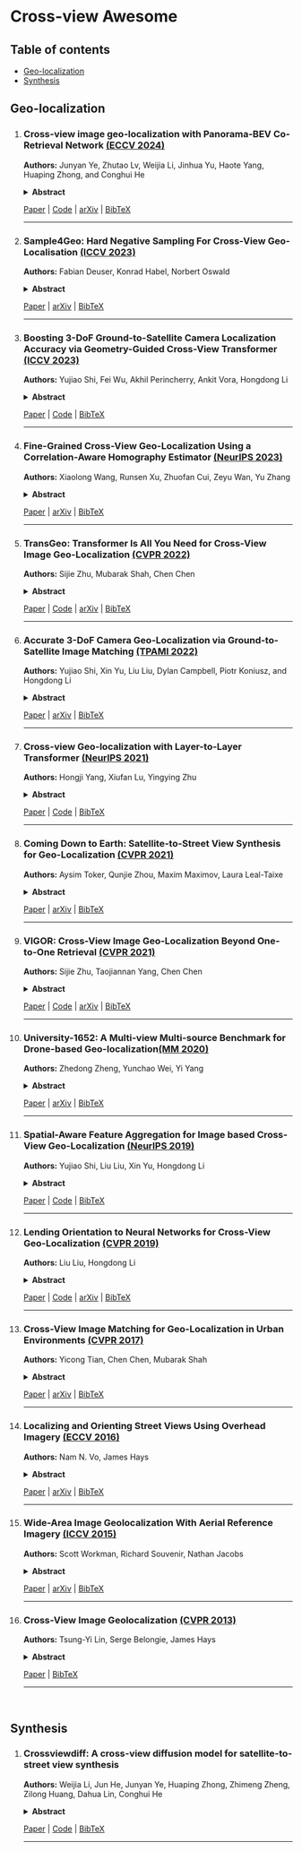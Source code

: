 # Cross-view Awesome

## Table of contents
- [Geo-localization](#Geo-localization)
- [Synthesis](#Synthesis)

## Geo-localization

1.
    ### Cross-view image geo-localization with Panorama-BEV Co-Retrieval Network [(ECCV 2024)](https://link.springer.com/chapter/10.1007/978-3-031-72913-3_5)
  
    **Authors:** Junyan Ye, Zhutao Lv, Weijia Li, Jinhua Yu, Haote Yang, Huaping Zhong, and Conghui He
  
    <details span>
    <summary><b>Abstract</b></summary>
    Cross-view geolocalization identifies the geographic location of street view images by matching them with a georeferenced satellite database. Significant challenges arise due to the drastic appearance and geometry differences between views. In this paper, we propose a new approach for cross-view image geo-localization, i.e., the Panorama-BEV Co-Retrieval Network. Specifically, by utilizing the ground plane assumption and geometric relations, we convert street view panorama images into the BEV view, reducing the gap between street panoramas and satellite imagery. In the existing retrieval of street view panorama images and satellite images, we introduce BEV and satellite image retrieval branches for collaborative retrieval. By retaining the original street view retrieval branch, we overcome the limited perception range issue of BEV representation. Our network enables comprehensive perception of both the global layout and local details around the street view capture locations. Additionally, we introduce CVGlobal, a global cross-view dataset that is closer to real-world scenarios. This dataset adopts a more realistic setup, with street view directions not aligned with satellite images. CVGlobal also includes cross-regional, cross-temporal, and street view to map retrieval tests, enabling a comprehensive evaluation of algorithm performance. Our method excels in multiple tests on common cross-view datasets such as CVUSA, CVACT, VIGOR, and our newly introduced CVGlobal, surpassing the current state-of-the-art approaches. The code and datasets can be found at https://github.com/yejy53/EP-BEV.
    </details>
    
    [Paper](https://arxiv.org/pdf/2408.05475) | [Code](https://github.com/yejy53/EP-BEV) | [arXiv](https://arxiv.org/abs/2408.05475) | [BibTeX](./citations/ye2024cross)
    
    ---

1.
    ### Sample4Geo: Hard Negative Sampling For Cross-View Geo-Localisation [(ICCV 2023)](https://openaccess.thecvf.com/content/ICCV2023/html/Deuser_Sample4Geo_Hard_Negative_Sampling_For_Cross-View_Geo-Localisation_ICCV_2023_paper.html)
  
    **Authors:** Fabian Deuser, Konrad Habel, Norbert Oswald
  
    <details span>
    <summary><b>Abstract</b></summary>
    Cross-View Geo-Localisation is still a challenging task where additional modules, specific pre-processing or zooming strategies are necessary to determine accurate positions of images. Since different views have different geometries, pre-processing like polar transformation helps to merge them. However, this results in distorted images which then have to be rectified. Adding hard negatives to the training batch could improve the overall performance but with the default loss functions in geo-localisation it is difficult to include them. In this article, we present a simplified but effective architecture based on contrastive learning with symmetric InfoNCE loss that outperforms current state-of-the-art results. Our framework consists of a narrow training pipeline that eliminates the need of using aggregation modules, avoids further pre-processing steps and even increases the generalisation capability of the model to unknown regions. We introduce two types of sampling strategies for hard negatives. The first explicitly exploits geographically neighboring locations to provide a good starting point. The second leverages the visual similarity between the image embeddings in order to mine hard negative samples. Our work shows excellent performance on common cross-view datasets like CVUSA, CVACT, University-1652 and VIGOR. A comparison between cross-area and same-area settings demonstrate the good generalisation capability of our model.
    </details>

    [Paper](https://openaccess.thecvf.com/content/ICCV2023/papers/Deuser_Sample4Geo_Hard_Negative_Sampling_For_Cross-View_Geo-Localisation_ICCV_2023_paper.pdf) | [arXiv](https://arxiv.org/abs/2303.11851) | [BibTeX](./citations/deuser2023sample4geo)
    
    ---

1.
    ### Boosting 3-DoF Ground-to-Satellite Camera Localization Accuracy via Geometry-Guided Cross-View Transformer [(ICCV 2023)](https://openaccess.thecvf.com/content/ICCV2023/html/Shi_Boosting_3-DoF_Ground-to-Satellite_Camera_Localization_Accuracy_via_Geometry-Guided_Cross-View_Transformer_ICCV_2023_paper.html)
  
    **Authors:** Yujiao Shi, Fei Wu, Akhil Perincherry, Ankit Vora, Hongdong Li
  
    <details span>
    <summary><b>Abstract</b></summary>
    Image retrieval-based cross-view localization methods often lead to very coarse camera pose estimation, due to the limited sampling density of the database satellite images. In this paper, we propose a method to increase the accuracy of a ground camera's location and orientation by estimating the relative rotation and translation between the ground-level image and its matched/retrieved satellite image. Our approach designs a geometry-guided cross-view transformer that combines the benefits of conventional geometry and learnable cross-view transformers to map the ground-view observations to an overhead view. Given the synthesized overhead view and observed satellite feature maps, we construct a neural pose optimizer with strong global information embedding ability to estimate the relative rotation between them. After aligning their rotations, we develop an uncertainty-guided spatial correlation to generate a probability map of the vehicle locations, from which the relative translation can be determined. Experimental results demonstrate that our method significantly outperforms the state-of-the-art. Notably, the likelihood of restricting the vehicle lateral pose to be within 1m of its Ground Truth (GT) value on the cross-view KITTI dataset has been improved from 35.54% to 76.44%, and the likelihood of restricting the vehicle orientation to be within 1 degree of its GT value has been improved from 19.64% to 99.10%.
    </details>

    [Paper](https://openaccess.thecvf.com/content/ICCV2023/papers/Shi_Boosting_3-DoF_Ground-to-Satellite_Camera_Localization_Accuracy_via_Geometry-Guided_Cross-View_Transformer_ICCV_2023_paper.pdf) | [Code](https://github.com/YujiaoShi/Boosting3DoFAccuracy) | [BibTeX](./citations/shi2023boosting)
    
    ---

1.
    ###  Fine-Grained Cross-View Geo-Localization Using a Correlation-Aware Homography Estimator [(NeurIPS 2023)](https://proceedings.neurips.cc/paper_files/paper/2023/hash/112d8e0c7563de6e3408b49a09b4d8a3-Abstract-Conference.html)
  
    **Authors:** Xiaolong Wang, Runsen Xu, Zhuofan Cui, Zeyu Wan, Yu Zhang
  
    <details span>
    <summary><b>Abstract</b></summary>
    In this paper, we introduce a novel approach to fine-grained cross-view geo-localization. Our method aligns a warped ground image with a corresponding GPS-tagged satellite image covering the same area using homography estimation. We first employ a differentiable spherical transform, adhering to geometric principles, to accurately align the perspective of the ground image with the satellite map. This transformation effectively places ground and aerial images in the same view and on the same plane, reducing the task to an image alignment problem. To address challenges such as occlusion, small overlapping range, and seasonal variations, we propose a robust correlation-aware homography estimator to align similar parts of the transformed ground image with the satellite image. Our method achieves sub-pixel resolution and meter-level GPS accuracy by mapping the center point of the transformed ground image to the satellite image using a homography matrix and determining the orientation of the ground camera using a point above the central axis. Operating at a speed of 30 FPS, our method outperforms state-of-the-art techniques, reducing the mean metric localization error by 21.3% and 32.4% in same-area and cross-area generalization tasks on the VIGOR benchmark, respectively, and by 34.4% on the KITTI benchmark in same-area evaluation.
    </details>

    [Paper](https://proceedings.neurips.cc/paper_files/paper/2023/file/112d8e0c7563de6e3408b49a09b4d8a3-Paper-Conference.pdf) | [arXiv](https://arxiv.org/abs/2308.16906) | [BibTeX](./citations/wang2023fine)
    
    ---



1.
    ### TransGeo: Transformer Is All You Need for Cross-View Image Geo-Localization [(CVPR 2022)](https://openaccess.thecvf.com/content/CVPR2022/html/Zhu_TransGeo_Transformer_Is_All_You_Need_for_Cross-View_Image_Geo-Localization_CVPR_2022_paper.html)
  
    **Authors:** Sijie Zhu, Mubarak Shah, Chen Chen
  
    <details span>
    <summary><b>Abstract</b></summary>
    The dominant CNN-based methods for cross-view image geo-localization rely on polar transform and fail to model global correlation. We propose a pure transformer-based approach (TransGeo) to address these limitations from a different perspective. TransGeo takes full advantage of the strengths of transformer related to global information modeling and explicit position information encoding. We further leverage the flexibility of transformer input and propose an attention-guided non-uniform cropping method, so that uninformative image patches are removed with negligible drop on performance to reduce computation cost. The saved computation can be reallocated to increase resolution only for informative patches, resulting in performance improvement with no additional computation cost. This "attend and zoom-in" strategy is highly similar to human behavior when observing images. Remarkably, TransGeo achieves state-of-the-art results on both urban and rural datasets, with significantly less computation cost than CNN-based methods. It does not rely on polar transform and infers faster than CNN-based methods. Code is available at https://github.com/Jeff-Zilence/TransGeo2022.
    </details>

    [Paper](https://openaccess.thecvf.com/content/CVPR2022/papers/Zhu_TransGeo_Transformer_Is_All_You_Need_for_Cross-View_Image_Geo-Localization_CVPR_2022_paper.pdf) | [Code](https://github.com/Jeff-Zilence/TransGeo2022) | [arXiv](https://arxiv.org/abs/2204.00097) | [BibTeX](./citations/zhu2022transgeo)
    
    ---

1.
    ### Accurate 3-DoF Camera Geo-Localization via Ground-to-Satellite Image Matching [(TPAMI 2022)](https://ieeexplore.ieee.org/abstract/document/9826417)
  
    **Authors:** Yujiao Shi, Xin Yu, Liu Liu, Dylan Campbell, Piotr Koniusz, and Hongdong Li
  
    <details span>
    <summary><b>Abstract</b></summary>
    We address the problem of ground-to-satellite image geo-localization, that is, estimating the camera latitude, longitude and orientation (azimuth angle) by matching a query image captured at the ground level against a large-scale database with geotagged satellite images. Our prior arts treat the above task as pure image retrieval by selecting the most similar satellite reference image matching the ground-level query image. However, such an approach often produces coarse location estimates because the geotag of the retrieved satellite image only corresponds to the image center while the ground camera can be located at any point within the image. To further consolidate our prior research finding, we present a novel geometry-aware geo-localization method. Our new method is able to achieve the fine-grained location of a query image, up to pixel size precision of the satellite image, once its coarse location and orientation have been determined. Moreover, we propose a new geometry-aware image retrieval pipeline to improve the coarse localization accuracy. Apart from a polar transform in our conference work, this new pipeline also maps satellite image pixels to the ground-level plane in the ground-view via a geometry-constrained projective transform to emphasize informative regions, such as road structures, for cross-view geo-localization. Extensive quantitative and qualitative experiments demonstrate the effectiveness of our newly proposed framework. We also significantly improve the performance of coarse localization results compared to the state-of-the-art in terms of location recalls.
    </details>

    [Paper](https://arxiv.org/pdf/2203.14148)  | [arXiv](https://arxiv.org/abs/2203.14148) | [BibTeX](./citations/shi2022accurate)
    
    ---


1.
    ### Cross-view Geo-localization with Layer-to-Layer Transformer [(NeurIPS 2021)](https://proceedings.neurips.cc/paper/2021/hash/f31b20466ae89669f9741e047487eb37-Abstract.html)
  
    **Authors:** Hongji Yang, Xiufan Lu, Yingying Zhu
  
    <details span>
    <summary><b>Abstract</b></summary>
    In this work, we address the problem of cross-view geo-localization, which estimates the geospatial location of a street view image by matching it with a database of geo-tagged aerial images. The cross-view matching task is extremely challenging due to drastic appearance and geometry differences across views. Unlike existing methods that predominantly fall back on CNN, here we devise a novel layer-to-layer Transformer (L2LTR) that utilizes the properties of self-attention in Transformer to model global dependencies, thus significantly decreasing visual ambiguities in cross-view geo-localization. We also exploit the positional encoding of the Transformer to help the L2LTR understand and correspond geometric configurations between ground and aerial images. Compared to state-of-the-art methods that impose strong assumptions on geometry knowledge, the L2LTR flexibly learns the positional embeddings through the training objective. It hence becomes more practical in many real-world scenarios. Although Transformer is well suited to our task, its vanilla self-attention mechanism independently interacts within image patches in each layer, which overlooks correlations between layers. Instead, this paper proposes a simple yet effective self-cross attention mechanism to improve the quality of learned representations. Self-cross attention models global dependencies between adjacent layers and creates short paths for effective information flow. As a result, the proposed self-cross attention leads to more stable training, improves the generalization ability, and prevents the learned intermediate features from being overly similar. Extensive experiments demonstrate that our L2LTR performs favorably against state-of-the-art methods on standard, fine-grained, and cross-dataset cross-view geo-localization tasks. 
    </details>

    [Paper](https://proceedings.neurips.cc/paper_files/paper/2021/file/f31b20466ae89669f9741e047487eb37-Paper.pdf) | [Code](https://github.com/yanghongji2007/cross_view_localization_L2LTR)  | [BibTeX](./citations/yang2021cross)
    
    ---


1.
    ### Coming Down to Earth: Satellite-to-Street View Synthesis for Geo-Localization [(CVPR 2021)](https://openaccess.thecvf.com/content/CVPR2021/html/Toker_Coming_Down_to_Earth_Satellite-to-Street_View_Synthesis_for_Geo-Localization_CVPR_2021_paper.html)
  
    **Authors:** Aysim Toker, Qunjie Zhou, Maxim Maximov, Laura Leal-Taixe
  
    <details span>
    <summary><b>Abstract</b></summary>
    The goal of cross-view image based geo-localization is to determine the location of a given street view image by matching it against a collection of geo-tagged satellite images. This task is notoriously challenging due to the drastic viewpoint and appearance differences between the two domains. We show that we can address this discrepancy explicitly by learning to synthesize realistic street views from satellite inputs. Following this observation, we propose a novel multi-task architecture in which image synthesis and retrieval are considered jointly. The rationale behind this is that we can bias our network to learn latent feature representations that are useful for retrieval if we utilize them to generate images across the two input domains. To the best of our knowledge, ours is the first approach that creates realistic street views from satellite images and localizes the corresponding query street view simultaneously in an end-to-end manner. In our experiments, we obtain state-of-the-art performance on the CVUSA and CVACT benchmarks. Finally, we show compelling qualitative results for satellite-to-street view synthesis.
    </details>

    [Paper](https://openaccess.thecvf.com/content/CVPR2021/papers/Toker_Coming_Down_to_Earth_Satellite-to-Street_View_Synthesis_for_Geo-Localization_CVPR_2021_paper.pdf) | [arXiv](https://arxiv.org/abs/2103.06818) | [BibTeX](./citations/toker2021coming)
    
    ---

1.
    ###  VIGOR: Cross-View Image Geo-Localization Beyond One-to-One Retrieval [(CVPR 2021)](https://openaccess.thecvf.com/content/CVPR2021/html/Zhu_VIGOR_Cross-View_Image_Geo-Localization_Beyond_One-to-One_Retrieval_CVPR_2021_paper.html)
  
    **Authors:** Sijie Zhu, Taojiannan Yang, Chen Chen
  
    <details span>
    <summary><b>Abstract</b></summary>
    Cross-view image geo-localization aims to determine the locations of street-view query images by matching with GPS-tagged reference images from aerial view. Recent works have achieved surprisingly high retrieval accuracy on city-scale datasets. However, these results rely on the assumption that there exists a reference image exactly centered at the location of any query image, which is not applicable for practical scenarios. In this paper, we redefine this problem with a more realistic assumption that the query image can be arbitrary in the area of interest and the reference images are captured before the queries emerge. This assumption breaks the one-to-one retrieval setting of existing datasets as the queries and reference images are not perfectly aligned pairs, and there may be multiple reference images covering one query location. To bridge the gap between this realistic setting and existing datasets, we propose a new large-scale benchmark --VIGOR-- for cross-View Image Geo-localization beyond One-to-one Retrieval. We benchmark existing state-of-the-art methods and propose a novel end-to-end framework to localize the query in a coarse-to-fine manner. Apart from the image-level retrieval accuracy, we also evaluate the localization accuracy in terms of the actual distance (meters) using the raw GPS data. Extensive experiments are conducted under different application scenarios to validate the effectiveness of the proposed method. The results indicate that cross-view geo-localization in this realistic setting is still challenging, fostering new research in this direction. Our dataset and code will be publicly available.
    </details>

    [Paper](https://openaccess.thecvf.com/content/CVPR2021/papers/Zhu_VIGOR_Cross-View_Image_Geo-Localization_Beyond_One-to-One_Retrieval_CVPR_2021_paper.pdf) | [Code](https://github.com/JeffZilence/VIGOR.
) | [arXiv](https://arxiv.org/abs/2011.12172) | [BibTeX](./citations/zhu2021vigor)
    
    ---


1.
    ###  University-1652: A Multi-view Multi-source Benchmark for Drone-based Geo-localization[(MM 2020)](https://dl.acm.org/doi/abs/10.1145/3394171.3413896)
  
    **Authors:** Zhedong Zheng, Yunchao Wei, Yi Yang
  
    <details span>
    <summary><b>Abstract</b></summary>
    We consider the problem of cross-view geo-localization. The primary challenge is to learn the robust feature against large viewpoint changes. Existing benchmarks can help, but are limited in the number of viewpoints. Image pairs, containing two viewpoints, e.g., satellite and ground, are usually provided, which may compromise the feature learning. Besides phone cameras and satellites, in this paper, we argue that drones could serve as the third platform to deal with the geo-localization problem. In contrast to traditional ground-view images, drone-view images meet fewer obstacles, e.g., trees, and provide a comprehensive view when flying around the target place. To verify the effectiveness of the drone platform, we introduce a new multi-view multi-source benchmark for drone-based geo-localization, named University-1652. University-1652 contains data from three platforms, i.e., synthetic drones, satellites and ground cameras of 1,652 university buildings around the world. To our knowledge, University-1652 is the first drone-based geo-localization dataset and enables two new tasks, i.e., drone-view target localization and drone navigation. As the name implies, drone-view target localization intends to predict the location of the target place via drone-view images. On the other hand, given a satellite-view query image, drone navigation is to drive the drone to the area of interest in the query. We use this dataset to analyze a variety of off-the-shelf CNN features and propose a strong CNN baseline on this challenging dataset. The experiments show that University-1652 helps the model to learn viewpoint-invariant features and also has good generalization ability in real-world scenarios.
    </details>

    [Paper](https://arxiv.org/abs/2002.12186) | [arXiv](https://arxiv.org/pdf/2002.12186) | [BibTeX](./citations/zheng2020university)
    
    ---


1.
    ### Spatial-Aware Feature Aggregation for Image based Cross-View Geo-Localization [(NeurIPS 2019)](https://proceedings.neurips.cc/paper/2019/hash/ba2f0015122a5955f8b3a50240fb91b2-Abstract.html)
  
    **Authors:** Yujiao Shi, Liu Liu, Xin Yu, Hongdong Li
  
    <details span>
    <summary><b>Abstract</b></summary>
    In this paper, we develop a new deep network to explicitly address these inherent differences between ground and aerial views. We observe there exist some approximate domain correspondences between ground and aerial images. Specifically, pixels lying on the same azimuth direction in an aerial image approximately correspond to a vertical image column in the ground view image. Thus, we propose a two-step approach to exploit this prior knowledge. The first step is to apply a regular polar transform to warp an aerial image such that its domain is closer to that of a ground-view panorama. Note that polar transform as a pure geometric transformation is agnostic to scene content, hence cannot bring the two domains into full alignment. Then, we add a subsequent spatial-attention mechanism which further brings corresponding deep features closer in the embedding space. To improve the robustness of feature representation, we introduce a feature aggregation strategy via learning multiple spatial embeddings. By the above two-step approach, we achieve more discriminative deep representations, facilitating cross-view Geo-localization more accurate. Our experiments on standard benchmark datasets show significant performance boosting, achieving more than doubled recall rate compared with the previous state of the art.
    </details>

    [Paper](https://proceedings.neurips.cc/paper_files/paper/2019/file/ba2f0015122a5955f8b3a50240fb91b2-Paper.pdf) | [Code](https://github.com/YujiaoShi/cross_view_localization_SAFA) | [BibTeX](./citations/shi2019spatial)
    
    ---

1.
    ###  Lending Orientation to Neural Networks for Cross-View Geo-Localization [(CVPR 2019)](https://openaccess.thecvf.com/content_CVPR_2019/html/Liu_Lending_Orientation_to_Neural_Networks_for_Cross-View_Geo-Localization_CVPR_2019_paper.html)
  
    **Authors:** Liu Liu, Hongdong Li
  
    <details span>
    <summary><b>Abstract</b></summary>
    This paper studies image-based geo-localization (IBL) problem using ground-to-aerial cross-view matching. The goal is to predict the spatial location of a ground-level query image by matching it to a large geotagged aerial image database (e.g., satellite imagery). This is a challenging task due to the drastic differences in their viewpoints and visual appearances. Existing deep learning methods for this problem have been focused on maximizing feature similarity between spatially close-by image pairs, while minimizing other images pairs which are far apart. They do so by deep feature embedding based on visual appearance in those ground-and-aerial images. However, in everyday life, humans commonly use orientation information as an important cue for the task of spatial localization. Inspired by this insight, this paper proposes a novel method which endows deep neural networks with the `commonsense' of orientation. Given a ground-level spherical panoramic image as query input (and a large georeferenced satellite image database), we design a Siamese network which explicitly encodes the orientation (i.e., spherical directions) of each pixel of the images. Our method significantly boosts the discriminative power of the learned deep features, leading to a much higher recall and precision outperforming all previous methods. Our network is also more compact using only 1/5th number of parameters than a previously best-performing network. To evaluate the generalization of our method, we also created a large-scale cross-view localization benchmark containing 100K geotagged ground-aerial pairs covering a city. Our codes and datasets are available at https://github.com/Liumouliu/OriCNN.
    </details>

    [Paper](https://openaccess.thecvf.com/content_CVPR_2019/papers/Liu_Lending_Orientation_to_Neural_Networks_for_Cross-View_Geo-Localization_CVPR_2019_paper.pdf) | [Code](https://github.com/Liumouliu/OriCNN.
) | [arXiv](https://arxiv.org/abs/1903.12351) | [BibTeX](./citations/liu2019lending)
    
    ---


1.
    ### Cross-View Image Matching for Geo-Localization in Urban Environments [(CVPR 2017)](https://openaccess.thecvf.com/content_cvpr_2017/html/Tian_Cross-View_Image_Matching_CVPR_2017_paper.html)
  
    **Authors:** Yicong Tian, Chen Chen, Mubarak Shah
  
    <details span>
    <summary><b>Abstract</b></summary>
    In this paper, we address the problem of cross-view image geo-localization. Specifically, we aim to estimate the GPS location of a query street view image by finding the matching images in a reference database of geo-tagged bird's eye view images, or vice versa. To this end, we present a new framework for cross-view image geo-localization by taking advantage of the tremendous success of deep convolutional neural networks (CNNs) in image classification and object detection. First, we employ the Faster R-CNN to detect buildings in the query and reference images. Next, for each building in the query image, we retrieve the k nearest neighbors from the reference buildings using a Siamese network trained on both positive matching image pairs and negative pairs. To find the correct NN for each query building, we develop an efficient multiple nearest neighbors matching method based on dominant sets. We evaluate the proposed framework on a new dataset that consists of pairs of street view and bird's eye view images. Experimental results show that the proposed method achieves better geo-localization accuracy than other approaches and is able to generalize to images at unseen locations.
    </details>

    [Paper](https://openaccess.thecvf.com/content_cvpr_2017/papers/Tian_Cross-View_Image_Matching_CVPR_2017_paper.pdf) | [arXiv](https://arxiv.org/abs/1703.07815) | [BibTeX](./citations/tian2017cross)
    
    ---

1. 
    ### Localizing and Orienting Street Views Using Overhead Imagery [(ECCV 2016)](https://link.springer.com/chapter/10.1007/978-3-319-46448-0_30)

    **Authors:** Nam N. Vo, James Hays

    <details span>
    <summary><b>Abstract</b></summary>
    In this paper we aim to determine the location and orientation of a ground-level query image by matching to a reference database of overhead (e.g. satellite) images. For this task we collect a new dataset with one million pairs of street view and overhead images sampled from eleven U.S. cities. We explore several deep CNN architectures for cross-domain matching – Classification, Hybrid, Siamese, and Triplet networks. Classification and Hybrid architectures are accurate but slow since they allow only partial feature precomputation. We propose a new loss function which significantly improves the accuracy of Siamese and Triplet embedding networks while maintaining their applicability to large-scale retrieval tasks like image geolocalization. This image matching task is challenging not just because of the dramatic viewpoint difference between ground-level and overhead imagery but because the orientation (i.e. azimuth) of the street views is unknown making correspondence even more difficult. We examine several mechanisms to match in spite of this – training for rotation invariance, sampling possible rotations at query time, and explicitly predicting relative rotation of ground and overhead images with our deep networks. It turns out that explicit orientation supervision also improves location prediction accuracy. Our best performing architectures are roughly 2.5 times as accurate as the commonly used Siamese network baseline.
    </details>

    [Paper](https://link.springer.com/content/pdf/10.1007/978-3-319-46448-0_30.pdf?pdf=inline%20link) | [arXiv](https://arxiv.org/abs/1608.00161) | [BibTeX](./citations/vo2016localizing)

    ---

1.
    ### Wide-Area Image Geolocalization With Aerial Reference Imagery [(ICCV 2015)](https://openaccess.thecvf.com/content_iccv_2015/html/Workman_Wide-Area_Image_Geolocalization_ICCV_2015_paper.html)

    **Authors:** Scott Workman, Richard Souvenir, Nathan Jacobs
   
    <details span>
    <summary><b>Abstract</b></summary>
    We propose to use deep convolutional neural networks to address the problem of cross-view image geolocalization, in which the geolocation of a ground-level query image is estimated by matching to georeferenced aerial images. We use state-of-the-art feature representations for ground-level images and introduce a cross-view training approach for learning a joint semantic feature representation for aerial images. We also propose a network architecture that fuses features extracted from aerial images at multiple spatial scales. To support training these networks, we introduce a massive database that contains pairs of aerial and ground-level images from across the United States. Our methods significantly out-perform the state of the art on two benchmark datasets. We also show, qualitatively, that the proposed feature representations are discriminative at both local and continental spatial scales.
    </details>

    [Paper](https://openaccess.thecvf.com/content_iccv_2015/papers/Workman_Wide-Area_Image_Geolocalization_ICCV_2015_paper.pdf) | [arXiv](https://arxiv.org/abs/1510.03743) | [BibTeX](./citations/workman2015wide)

    ---

1.
    ### Cross-View Image Geolocalization [(CVPR 2013)](https://openaccess.thecvf.com/content_cvpr_2013/html/Lin_Cross-View_Image_Geolocalization_2013_CVPR_paper.html)
  
    **Authors:** Tsung-Yi Lin, Serge Belongie, James Hays
  
    <details span>
    <summary><b>Abstract</b></summary>
    The recent availability of large amounts of geotagged imagery has inspired a number of data driven solutions to the image geolocalization problem. Existing approaches predict the location of a query image by matching it to a database of georeferenced photographs. While there are many geotagged images available on photo sharing and street view sites, most are clustered around landmarks and urban areas. The vast majority of the Earth's land area has no ground level reference photos available, which limits the applicability of all existing image geolocalization methods. On the other hand, there is no shortage of visual and geographic data that densely covers the Earth we examine overhead imagery and land cover survey data but the relationship between this data and ground level query photographs is complex. In this paper, we introduce a cross-view feature translation approach to greatly extend the reach of image geolocalization methods. We can often localize a query even if it has no corresponding groundlevel images in the database. A key idea is to learn the relationship between ground level appearance and overhead appearance and land cover attributes from sparsely available geotagged ground-level images. We perform experiments over a 1600 km d-region containing a variety of scenes and land cover types. For each query, our algorithm produces a probability density over the region of interest.
    </details>

    [Paper](https://openaccess.thecvf.com/content_cvpr_2013/papers/Lin_Cross-View_Image_Geolocalization_2013_CVPR_paper.pdf) | [BibTeX](./citations/lin2013cross)

    ---



<p>&nbsp;</p>



## Synthesis
 
1.
    ### Crossviewdiff: A cross-view diffusion model for satellite-to-street view synthesis
  
    **Authors:** Weijia Li, Jun He, Junyan Ye, Huaping Zhong, Zhimeng Zheng, Zilong Huang, Dahua Lin, Conghui He
  
    <details span>
    <summary><b>Abstract</b></summary>
    Satellite-to-street view synthesis aims at generating a realistic street-view image from its corresponding satellite-view image. Although stable diffusion models have exhibit remarkable performance in a variety of image generation applications, their reliance on similar-view inputs to control the generated structure or texture restricts their application to the challenging cross-view synthesis task. In this work, we propose CrossViewDiff, a cross-view diffusion model for satellite-to-street view synthesis. To address the challenges posed by the large discrepancy across views, we design the satellite scene structure estimation and cross-view texture mapping modules to construct the structural and textural controls for street-view image synthesis. We further design a cross-view control guided denoising process that incorporates the above controls via an enhanced cross-view attention module. To achieve a more comprehensive evaluation of the synthesis results, we additionally design a GPT-based scoring method as a supplement to standard evaluation metrics. We also explore the effect of different data sources (e.g., text, maps, building heights, and multi-temporal satellite imagery) on this task. Results on three public cross-view datasets show that CrossViewDiff outperforms current state-of-the-art on both standard and GPT-based evaluation metrics, generating high-quality street-view panoramas with more realistic structures and textures across rural, suburban, and urban scenes.
    </details>

    [Paper](https://arxiv.org/pdf/2408.14765) | [Code](https://opendatalab.github.io/CrossViewDiff/) | [BibTeX](./citations/li2024crossviewdiff.txt)
  
    ---
